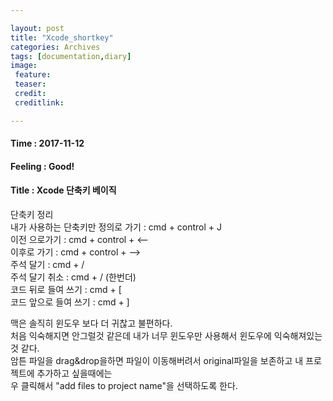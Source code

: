 ```yaml
---

layout: post
title: "Xcode_shortkey"
categories: Archives
tags: [documentation,diary]
image:
 feature:
 teaser:
 credit:
 creditlink:

---
```


#### Time : 2017-11-12
#### Feeling : Good!
#### Title : Xcode 단축키 베이직
단축키 정리<br>
내가 사용하는 단축키만
정의로 가기 : cmd + control + J    <br>
이전 으로가기 : cmd + control + <-- <br>
이후로 가기 : cmd + control + -->  <br>
주석 달기 : cmd + / <br>
주석 달기 취소 : cmd + / (한번더) <br>
코드 뒤로 들여 쓰기 : cmd + [ <br>
코드 앞으로 들여 쓰기 : cmd + ] <br>

맥은 솔직히 윈도우 보다 더 귀찮고 불편하다.<br>
처음 익숙해지면 안그럴것 같은데 내가 너무 윈도우만 사용해서 윈도우에 익숙해져있는것 같다.<br>
암튼 파일을 drag&drop을하면 파일이 이동해버려서 original파일을 보존하고 내 프로젝트에 추가하고 싶을때에는<br>
우 클릭해서 "add files to project name"을 선택하도록 한다.<br>
